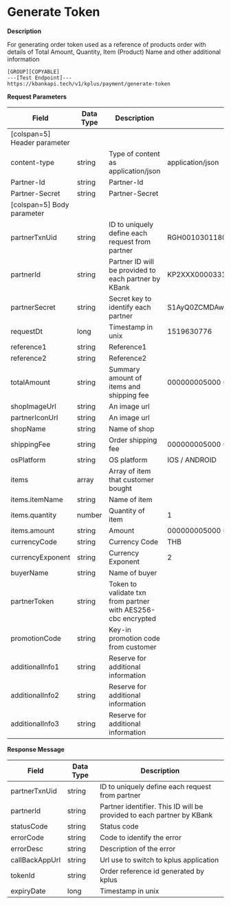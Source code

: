 # Generate Token

**Description**

For generating order token used as a reference of products order with details of Total Amount, Quantity, Item (Product) Name and other additional information

```
[GROUP][COPYABLE]
---[Test Endpoint]---
https://kbankapi.tech/v1/kplus/payment/generate-token
```

**Request Parameters**

| Field                        | Data Type | Description                                                  | Example                                              | Mandatory |
| ---------------------------- | --------- | ------------------------------------------------------------ | ---------------------------------------------------- | :-------: |
| [colspan=5] Header parameter |
| content-type                 | string    | Type of content as application/json                          | application/json                                     |     Y     |
| Partner-Id                   | string    | Partner-Id                                                   |                                                      |     Y     |
| Partner-Secret               | string    | Partner-Secret                                               |                                                      |     Y     |
| [colspan=5] Body parameter   |
| partnerTxnUid                | string    | ID to uniquely define each request from partner              | RGH001030118001                                      |     Y     |
| partnerId                    | string    | Partner ID will be provided to each partner by KBank         | KP2XXX000033159                                      |     Y     |
| partnerSecret                | string    | Secret key to identify each partner                          | S1AyQ0ZCMDAwMDMzMTU5LWtwbHVzLXNpdC0yYzJwLWZhY2Vib29r |     Y     |
| requestDt                    | long      | Timestamp in unix                                            | 1519630776                                           |     Y     |
| reference1                   | string    | Reference1                                                   |                                                      |     Y     |
| reference2                   | string    | Reference2                                                   |                                                      |     N     |
| totalAmount                  | string    | Summary amount of items and shipping fee                     | 000000005000 = 50.00THB                              |     Y     |
| shopImageUrl                 | string    | An image url                                                 |                                                      |     Y     |
| partnerIconUrl               | string    | An image url                                                 |                                                      |     N     |
| shopName                     | string    | Name of shop                                                 |                                                      |     Y     |
| shippingFee                  | string    | Order shipping fee                                           | 000000005000 = 50.00THB                              |     Y     |
| osPlatform                   | string    | OS platform                                                  | IOS / ANDROID                                        |     Y     |
| items                        | array     | Array of item that customer bought                           |                                                      |     N     |
| items.itemName               | string    | Name of item                                                 |                                                      |     N     |
| items.quantity               | number    | Quantity of item                                             | 1                                                    |     N     |
| items.amount                 | string    | Amount                                                       | 000000005000 = 50.00THB                              |     Y     |
| currencyCode                 | string    | Currency Code                                                | THB                                                  |     Y     |
| currencyExponent             | string    | Currency Exponent                                            | 2                                                    |     Y     |
| buyerName                    | string    | Name of buyer                                                |                                                      |     N     |
| partnerToken                 | string    | Token to validate txn from partner with AES256-cbc encrypted |                                                      |     N     |
| promotionCode                | string    | Key-in promotion code from customer                          |                                                      |     N     |
| additionalInfo1              | string    | Reserve for additional information                           |                                                      |     N     |
| additionalInfo2              | string    | Reserve for additional information                           |                                                      |     N     |
| additionalInfo3              | string    | Reserve for additional information                           |                                                      |     N     |

**Response Message**

| Field          | Data Type | Description                                                           |
| -------------- | --------- | --------------------------------------------------------------------- |
| partnerTxnUid  | string    | ID to uniquely define each request from partner                       |
| partnerId      | string    | Partner identifier. This ID will be provided to each partner by KBank |
| statusCode     | string    | Status code                                                           |
| errorCode      | string    | Code to identify the error                                            |
| errorDesc      | string    | Description of the error                                              |
| callBackAppUrl | string    | Url use to switch to kplus application                                |
| tokenId        | string    | Order reference id generated by kplus                                 |
| expiryDate     | long      | Timestamp in unix                                                     |
